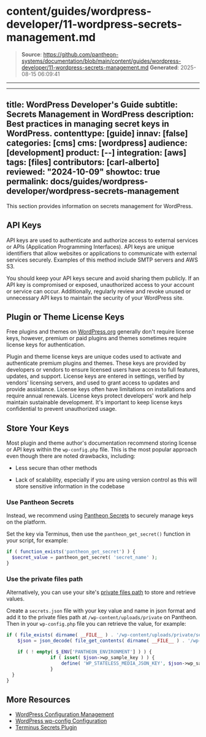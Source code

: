 # content/guides/wordpress-developer/11-wordpress-secrets-management.md

> **Source**: https://github.com/pantheon-systems/documentation/blob/main/content/guides/wordpress-developer/11-wordpress-secrets-management.md
> **Generated**: 2025-08-15 06:09:41

---

---
title: WordPress Developer's Guide
subtitle: Secrets Management in WordPress
description: Best practices in managing secret keys in WordPress.
contenttype: [guide]
innav: [false]
categories: [cms]
cms: [wordpress]
audience: [development]
product: [--]
integration: [aws]
tags: [files]
contributors: [carl-alberto]
reviewed: "2024-10-09"
showtoc: true
permalink: docs/guides/wordpress-developer/wordpress-secrets-management
---

This section provides information on secrets management for WordPress.

## API Keys

API keys are used to authenticate and authorize access to external services or APIs (Application Programming Interfaces). API keys are unique identifiers that allow websites or applications to communicate with external services securely. Examples of this method include SMTP servers and AWS S3.

You should keep your API keys secure and avoid sharing them publicly. If an API key is compromised or exposed, unauthorized access to your account or service can occur. Additionally, regularly review and revoke unused or unnecessary API keys to maintain the security of your WordPress site.

## Plugin or Theme License Keys

Free plugins and themes on [WordPress.org](https://wordpress.org/) generally don't require license keys, however, premium or paid plugins and themes sometimes require license keys for authentication.

Plugin and theme license keys are unique codes used to activate and authenticate premium plugins and themes. These keys are provided by developers or vendors to ensure licensed users have access to full features, updates, and support. License keys are entered in settings, verified by vendors' licensing servers, and used to grant access to updates and provide assistance. License keys often have limitations on installations and require annual renewals. License keys protect developers' work and help maintain sustainable development. It's important to keep license keys confidential to prevent unauthorized usage.

## Store Your Keys

Most plugin and theme author's documentation recommend storing license or API keys within the `wp-config.php` file. This is the most popular approach even though there are noted drawbacks, including:

- Less secure than other methods

- Lack of scalability, especially if you are using version control as this will store sensitive information in the codebase

### Use Pantheon Secrets
Instead, we recommend using [Pantheon Secrets](/guides/secrets) to securely manage keys on the platform.

Set the key via Terminus, then use the `pantheon_get_secret()` function in your script, for example:

```php
if ( function_exists('pantheon_get_secret') ) {
  $secret_value = pantheon_get_secret( 'secret_name' );
}
```
### Use the private files path
Alternatively, you can use your site's [private files path](/guides/secure-development/private-paths#private-path-for-files) to store and retrieve values.

Create a `secrets.json` file with your key value and name in json format and add it to the private files path at `/wp-content/uploads/private` on Pantheon. Then in your `wp-config.php` file you can retrieve the value, for example:

```php
if ( file_exists( dirname( __FILE__ ) . '/wp-content/uploads/private/secrets.json' ) && isset( $_ENV['PANTHEON_ENVIRONMENT'] ) ) {
	$json = json_decode( file_get_contents( dirname( __FILE__ ) . '/wp-content/uploads/private/secrets.json' ) );

	if ( ! empty( $_ENV['PANTHEON_ENVIRONMENT'] ) ) {
				if ( isset( $json->wp_sample_key ) ) {
					define( 'WP_STATELESS_MEDIA_JSON_KEY', $json->wp_sample_key );
				}
  }
}
```

## More Resources

- [WordPress Configuration Management](/guides/wordpress-configurations/wp-cfm)
- [WordPress wp-config Configuration](/guides/php/wp-config-php)
- [Terminus Secrets Plugin](https://github.com/pantheon-systems/terminus-secrets-plugin)
